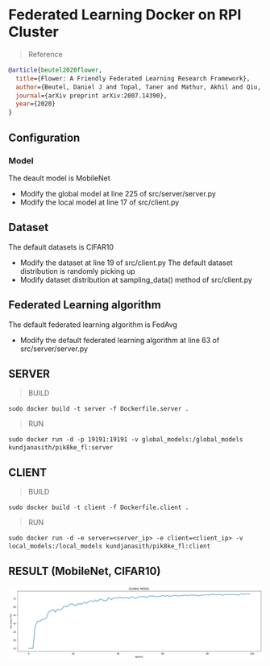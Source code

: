 # Federated Learning Docker on RPI Cluster


> Reference
```bibtex
@article{beutel2020flower,
  title={Flower: A Friendly Federated Learning Research Framework},
  author={Beutel, Daniel J and Topal, Taner and Mathur, Akhil and Qiu, Xinchi and Parcollet, Titouan and Lane, Nicholas D},
  journal={arXiv preprint arXiv:2007.14390},
  year={2020}
}
```

## Configuration

### Model
The deault model is MobileNet
- Modify the global model at line 225 of src/server/server.py
- Modify the local model at line 17 of src/client.py

## Dataset
The default datasets is CIFAR10
- Modify the dataset at line 19 of src/client.py
The default dataset distribution is randomly picking up
- Modify dataset distribution at sampling_data() method of src/client.py

## Federated Learning algorithm
The default federated learning algorithm is FedAvg
- Modify the default federated learning algorithm at line 63 of src/server/server.py

## 
## SERVER

> BUILD
```
sudo docker build -t server -f Dockerfile.server .
```
> RUN
```
sudo docker run -d -p 19191:19191 -v global_models:/global_models kundjanasith/pik8ke_fl:server
```

## CLIENT

> BUILD
```
sudo docker build -t client -f Dockerfile.client .
```
> RUN
```
sudo docker run -d -e server=<server_ip> -e client=<client_ip> -v local_models:/local_models kundjanasith/pik8ke_fl:client
```

## RESULT (MobileNet, CIFAR10)

![global model](/figures/plot_accuracy_global_model.png)